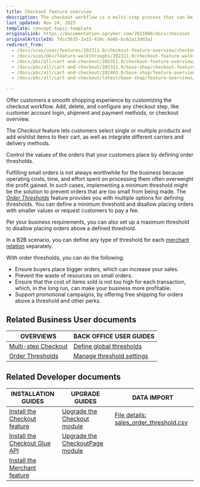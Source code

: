 ```yaml
---
title: Checkout feature overview
description: The checkout workflow is a multi-step process that can be fullly customized to fit your needs.
last_updated: Nov 24, 2023
template: concept-topic-template
originalLink: https://documentation.spryker.com/2021080/docs/checkout
originalArticleId: 7dcc5635-2a15-410c-9a0b-bc62a13dd3a1
redirect_from:
  - /docs/scos/user/features/202311.0/checkout-feature-overview/checkout-feature-overview.html
  - /docs/scos/dev/feature-walkthroughs/202311.0/checkout-feature-walkthrough.html
  - /docs/pbc/all/cart-and-checkout/202311.0/checkout-feature-overview/checkout-feature-overview.html
  - /docs/pbc/all/cart-and-checkout/202311.0/base-shop/checkout-feature-overview/checkout-feature-overview.html
  - /docs/pbc/all/cart-and-checkout/202403.0/base-shop/feature-overviews/checkout-feature-overview/checkout-feature-overview.html
  - /docs/pbc/all/cart-and-checkout/latest/base-shop/feature-overviews/checkout-feature-overview/checkout-feature-overview.html

---
```


Offer customers a smooth shopping experience by customizing the checkout workflow. Add, delete, and configure any checkout step, like customer account login, shipment and payment methods, or checkout overview.

The *Checkout* feature lets customers select single or multiple products and add wishlist items to their cart, as well as integrate different carriers and delivery methods.

Control the values of the orders that your customers place by defining order thresholds.

Fulfilling small orders is not always worthwhile for the business because operating costs, time, and effort spent on processing them often overweight the profit gained. In such cases, implementing a minimum threshold might be the solution to prevent orders that are too small from being made. The *[Order Thresholds](/docs/pbc/all/cart-and-checkout/{{page.version}}/base-shop/feature-overviews/checkout-feature-overview/order-thresholds-overview.html)* feature provides you with multiple options for defining thresholds. You can define a minimum threshold and disallow placing orders with smaller values or request customers to pay a fee.

Per your business requirements, you can also set up a maximum threshold to disallow placing orders above a defined threshold.

In a B2B scenario, you can define any type of threshold for each [merchant relation](/docs/pbc/all/merchant-management/{{page.version}}/base-shop/merchant-b2b-contracts-and-contract-requests-feature-overview.html) separately.

With order thresholds, you can do the following:

- Ensure buyers place bigger orders, which can increase your sales.
- Prevent the waste of resources on small orders.
- Ensure that the cost of items sold is not too high for each transaction, which, in the long run, can make your business more profitable.
- Support promotional campaigns, by offering free shipping for orders above a threshold and other perks.

## Related Business User documents

| OVERVIEWS                                                                                                                                                       | BACK OFFICE USER GUIDES                                                                                                                          |
|-----------------------------------------------------------------------------------------------------------------------------------------------------------------|--------------------------------------------------------------------------------------------------------------------------------------------------|
| [Multi-step Checkout](/docs/pbc/all/cart-and-checkout/{{page.version}}/base-shop/feature-overviews/checkout-feature-overview/multi-step-checkout-overview.html) | [Define global thresholds](/docs/pbc/all/cart-and-checkout/{{page.version}}/base-shop/manage-in-the-back-office/define-global-thresholds.html)   |
| [Order Thresholds](/docs/pbc/all/cart-and-checkout/{{page.version}}/base-shop/feature-overviews/checkout-feature-overview/order-thresholds-overview.html)                                          | [Manage threshold settings](/docs/pbc/all/cart-and-checkout/{{page.version}}/base-shop/manage-in-the-back-office/manage-threshold-settings.html) |

## Related Developer documents

| INSTALLATION GUIDES                  | UPGRADE GUIDES                   | DATA IMPORT                                           |
|--------------------|---------------------------|--------------------------------------------------|
| [Install the Checkout feature](/docs/pbc/all/cart-and-checkout/{{page.version}}/base-shop/install-and-upgrade/install-features/install-the-checkout-feature.html) | [Upgrade the Checkout module](/docs/pbc/all/cart-and-checkout/{{page.version}}/base-shop/install-and-upgrade/upgrade-modules/upgrade-the-checkout-module.html)         | [File details: sales_order_threshold.csv](/docs/pbc/all/cart-and-checkout/{{page.version}}/base-shop/import-and-export-data/import-file-details-sales-order-threshold.csv.html) |
|  [Install the Checkout Glue API](/docs/pbc/all/cart-and-checkout/{{page.version}}/base-shop/install-and-upgrade/install-glue-api/install-the-checkout-glue-api.html)          | [Upgrade the CheckoutPage module](/docs/pbc/all/cart-and-checkout/{{page.version}}/base-shop/install-and-upgrade/upgrade-modules/upgrade-the-checkoutpage-module.html) |                              |
| [Install the Merchant feature](/docs/pbc/all/merchant-management/{{page.version}}/base-shop/install-and-upgrade/install-the-merchant-feature.html)      | | |
